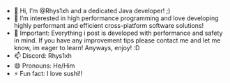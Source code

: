 - 👋 Hi, I’m @Rhys1xh and a dedicated Java developer! ;)
- 👀 I’m interested in high performance programming and love developing highly performant and efficient cross-platform software solutions!
- 🌱 Important: Everything i post is developed with performance and safety in mind. If you have any improvement tips please contact me and let me know, im eager to learn! Anyways, enjoy! :D
- 📫 Discord: Rhys1xh
- 😄 Pronouns: He/Him
- ⚡ Fun fact: I love sushi!!


